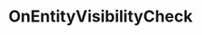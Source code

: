<Badge type="danger" text="Carbon Compatible"/><Badge type="warning" text="Oxide Compatible"/>
# OnEntityVisibilityCheck
```csharp

```
